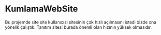 # KumlamaWebSite
Bu projemde site site kullanıcısı sitesinin çok hızlı açılmasını istedi  bizde ona yönelik çalıştık. Tanıtım sitesi burada önemli olan hızının yüksek olmasıdır.
